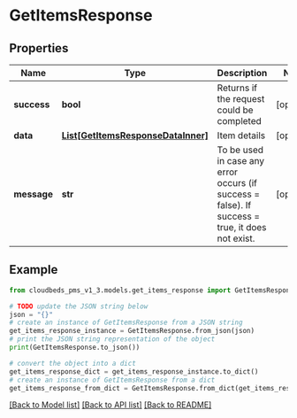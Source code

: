 # GetItemsResponse


## Properties

Name | Type | Description | Notes
------------ | ------------- | ------------- | -------------
**success** | **bool** | Returns if the request could be completed | [optional] 
**data** | [**List[GetItemsResponseDataInner]**](GetItemsResponseDataInner.md) | Item details | [optional] 
**message** | **str** | To be used in case any error occurs (if success &#x3D; false). If success &#x3D; true, it does not exist. | [optional] 

## Example

```python
from cloudbeds_pms_v1_3.models.get_items_response import GetItemsResponse

# TODO update the JSON string below
json = "{}"
# create an instance of GetItemsResponse from a JSON string
get_items_response_instance = GetItemsResponse.from_json(json)
# print the JSON string representation of the object
print(GetItemsResponse.to_json())

# convert the object into a dict
get_items_response_dict = get_items_response_instance.to_dict()
# create an instance of GetItemsResponse from a dict
get_items_response_from_dict = GetItemsResponse.from_dict(get_items_response_dict)
```
[[Back to Model list]](../README.md#documentation-for-models) [[Back to API list]](../README.md#documentation-for-api-endpoints) [[Back to README]](../README.md)


